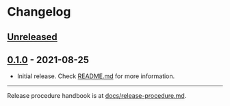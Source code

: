 # Changelog

## [Unreleased](https://github.com/kafji/shub/tree/master)

## [0.1.0](https://github.com/kafji/shub/tree/v0.1.0) - 2021-08-25

- Initial release. Check [README.md](README.md) for more information.

---

Release procedure handbook is at [docs/release-procedure.md](docs/release-procedure.md).
